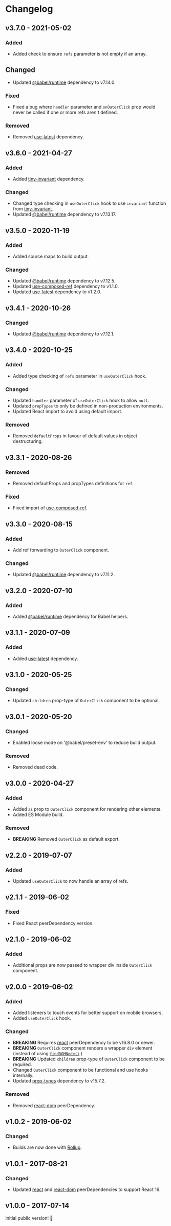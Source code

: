 # Changelog

## v3.7.0 - 2021-05-02

### Added

- Added check to ensure `refs` parameter is not empty if an array.

## Changed

- Updated [@babel/runtime](https://www.npmjs.com/package/@babel/runtime) dependency to v7.14.0.

### Fixed

- Fixed a bug where `handler` parameter and `onOuterClick` prop would never be called if one or more refs aren't defined.

### Removed

- Removed [use-latest](https://www.npmjs.com/package/use-latest) dependency.

## v3.6.0 - 2021-04-27

### Added

- Added [tiny-invariant](https://www.npmjs.com/package/tiny-invariant) dependency.

### Changed

- Changed type checking in `useOuterClick` hook to use `invariant` function from [tiny-invariant](https://www.npmjs.com/package/tiny-invariant).
- Updated [@babel/runtime](https://www.npmjs.com/package/@babel/runtime) dependency to v7.13.17.

## v3.5.0 - 2020-11-19

### Added

- Added source maps to build output.

### Changed

- Updated [@babel/runtime](https://www.npmjs.com/package/@babel/runtime) dependency to v7.12.5.
- Updated [use-composed-ref](https://www.npmjs.com/package/use-composed-ref) dependency to v1.1.0.
- Updated [use-latest](https://www.npmjs.com/package/use-latest) dependency to v1.2.0.

## v3.4.1 - 2020-10-26

### Changed

- Updated [@babel/runtime](https://www.npmjs.com/package/@babel/runtime) dependency to v7.12.1.

## v3.4.0 - 2020-10-25

### Added

- Added type checking of `refs` parameter in `useOuterClick` hook.

### Changed

- Updated `handler` parameter of `useOuterClick` hook to allow `null`.
- Updated `propTypes` to only be defined in non-production environments.
- Updated React import to avoid using default import.

### Removed

- Removed `defaultProps` in favour of default values in object destructuring.

## v3.3.1 - 2020-08-26

### Removed

- Removed defaultProps and propTypes definitions for `ref`.

### Fixed

- Fixed import of [use-composed-ref](https://www.npmjs.com/package/use-composed-ref).

## v3.3.0 - 2020-08-15

### Added

- Add ref forwarding to `OuterClick` component.

### Changed

- Updated [@babel/runtime](https://www.npmjs.com/package/@babel/runtime) dependency to v7.11.2.

## v3.2.0 - 2020-07-10

### Added

- Added [@babel/runtime](https://www.npmjs.com/package/@babel/runtime) dependency for Babel helpers.

## v3.1.1 - 2020-07-09

### Added

- Added [use-latest](https://www.npmjs.com/package/use-latest) dependency.

## v3.1.0 - 2020-05-25

### Changed

- Updated `children` prop-type of `OuterClick` component to be optional.

## v3.0.1 - 2020-05-20

### Changed

- Enabled loose mode on '@babel/preset-env' to reduce build output.

### Removed

- Removed dead code.

## v3.0.0 - 2020-04-27

### Added

- Added `as` prop to `OuterClick` component for rendering other elements.
- Added ES Module build.

### Removed

- **BREAKING** Removed `OuterClick` as default export.

## v2.2.0 - 2019-07-07

### Added

- Updated `useOuterClick` to now handle an array of refs.

## v2.1.1 - 2019-06-02

### Fixed

- Fixed React peerDependency version.

## v2.1.0 - 2019-06-02

### Added

- Additional props are now passed to wrapper div inside `OuterClick` component.

## v2.0.0 - 2019-06-02

### Added

- Added listeners to touch events for better support on mobile browsers.
- Added `useOuterClick` hook.

### Changed

- **BREAKING** Requires [react](https://www.npmjs.com/package/react) peerDependency to be v16.8.0 or newer.
- **BREAKING** `OuterClick` component renders a wrapper `div` element (instead of using [`findDOMNode()`](https://reactjs.org/docs/react-dom.html#finddomnode).)
- **BREAKING** Updated `children` prop-type of `OuterClick` component to be required.
- Changed `OuterClick` component to be functional and use hooks internally.
- Updated [prop-types](https://www.npmjs.com/package/prop-types) dependency to v15.7.2.

### Removed

- Removed [react-dom](https://www.npmjs.com/package/react-dom) peerDependency.

## v1.0.2 - 2019-06-02

### Changed

- Builds are now done with [Rollup](http://rollupjs.org).

## v1.0.1 - 2017-08-21

### Changed

- Updated [react](https://www.npmjs.com/package/react) and [react-dom](https://www.npmjs.com/package/react-dom) peerDependencies to support React 16.

## v1.0.0 - 2017-07-14

Initial public version! :tada:
